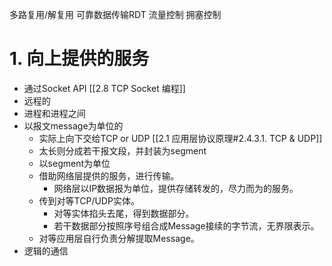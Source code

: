 多路复用/解复用
可靠数据传输RDT
流量控制
拥塞控制

# 1. 向上提供的服务
- 通过Socket API [[2.8 TCP Socket 编程]]
- 远程的
- 进程和进程之间
- 以报文message为单位的
	- 实际上向下交给TCP or UDP [[2.1 应用层协议原理#2.4.3.1. TCP & UDP]]
	- 太长则分成若干报文段，并封装为segment
	- 以segment为单位
	- 借助网络层提供的服务，进行传输。
		- 网络层以IP数据报为单位，提供存储转发的，尽力而为的服务。
	- 传到对等TCP/UDP实体。
		- 对等实体掐头去尾，得到数据部分。
		- 若干数据部分按照序号组合成Message接续的字节流，无界限表示。
	- 对等应用层自行负责分解提取Message。
- 逻辑的通信
